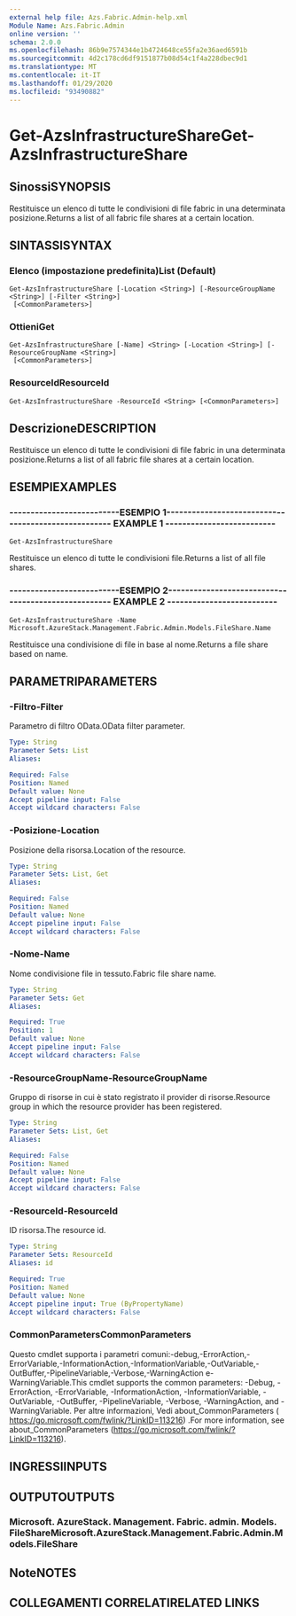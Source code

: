 ```yaml
---
external help file: Azs.Fabric.Admin-help.xml
Module Name: Azs.Fabric.Admin
online version: ''
schema: 2.0.0
ms.openlocfilehash: 86b9e7574344e1b4724648ce55fa2e36aed6591b
ms.sourcegitcommit: 4d2c178cd6df9151877b08d54c1f4a228dbec9d1
ms.translationtype: MT
ms.contentlocale: it-IT
ms.lasthandoff: 01/29/2020
ms.locfileid: "93490882"
---
```

# <span data-ttu-id="5e0a4-101">Get-AzsInfrastructureShare</span><span class="sxs-lookup"><span data-stu-id="5e0a4-101">Get-AzsInfrastructureShare</span></span>

## <span data-ttu-id="5e0a4-102">Sinossi</span><span class="sxs-lookup"><span data-stu-id="5e0a4-102">SYNOPSIS</span></span>
<span data-ttu-id="5e0a4-103">Restituisce un elenco di tutte le condivisioni di file fabric in una determinata posizione.</span><span class="sxs-lookup"><span data-stu-id="5e0a4-103">Returns a list of all fabric file shares at a certain location.</span></span>

## <span data-ttu-id="5e0a4-104">SINTASSI</span><span class="sxs-lookup"><span data-stu-id="5e0a4-104">SYNTAX</span></span>

### <span data-ttu-id="5e0a4-105">Elenco (impostazione predefinita)</span><span class="sxs-lookup"><span data-stu-id="5e0a4-105">List (Default)</span></span>
```
Get-AzsInfrastructureShare [-Location <String>] [-ResourceGroupName <String>] [-Filter <String>]
 [<CommonParameters>]
```

### <span data-ttu-id="5e0a4-106">Ottieni</span><span class="sxs-lookup"><span data-stu-id="5e0a4-106">Get</span></span>
```
Get-AzsInfrastructureShare [-Name] <String> [-Location <String>] [-ResourceGroupName <String>]
 [<CommonParameters>]
```

### <span data-ttu-id="5e0a4-107">ResourceId</span><span class="sxs-lookup"><span data-stu-id="5e0a4-107">ResourceId</span></span>
```
Get-AzsInfrastructureShare -ResourceId <String> [<CommonParameters>]
```

## <span data-ttu-id="5e0a4-108">Descrizione</span><span class="sxs-lookup"><span data-stu-id="5e0a4-108">DESCRIPTION</span></span>
<span data-ttu-id="5e0a4-109">Restituisce un elenco di tutte le condivisioni di file fabric in una determinata posizione.</span><span class="sxs-lookup"><span data-stu-id="5e0a4-109">Returns a list of all fabric file shares at a certain location.</span></span>

## <span data-ttu-id="5e0a4-110">ESEMPI</span><span class="sxs-lookup"><span data-stu-id="5e0a4-110">EXAMPLES</span></span>

### <span data-ttu-id="5e0a4-111">--------------------------ESEMPIO 1--------------------------</span><span class="sxs-lookup"><span data-stu-id="5e0a4-111">-------------------------- EXAMPLE 1 --------------------------</span></span>
```
Get-AzsInfrastructureShare
```

<span data-ttu-id="5e0a4-112">Restituisce un elenco di tutte le condivisioni file.</span><span class="sxs-lookup"><span data-stu-id="5e0a4-112">Returns a list of all file shares.</span></span>

### <span data-ttu-id="5e0a4-113">--------------------------ESEMPIO 2--------------------------</span><span class="sxs-lookup"><span data-stu-id="5e0a4-113">-------------------------- EXAMPLE 2 --------------------------</span></span>
```
Get-AzsInfrastructureShare -Name Microsoft.AzureStack.Management.Fabric.Admin.Models.FileShare.Name
```

<span data-ttu-id="5e0a4-114">Restituisce una condivisione di file in base al nome.</span><span class="sxs-lookup"><span data-stu-id="5e0a4-114">Returns a file share based on name.</span></span>

## <span data-ttu-id="5e0a4-115">PARAMETRI</span><span class="sxs-lookup"><span data-stu-id="5e0a4-115">PARAMETERS</span></span>

### <span data-ttu-id="5e0a4-116">-Filtro</span><span class="sxs-lookup"><span data-stu-id="5e0a4-116">-Filter</span></span>
<span data-ttu-id="5e0a4-117">Parametro di filtro OData.</span><span class="sxs-lookup"><span data-stu-id="5e0a4-117">OData filter parameter.</span></span>

```yaml
Type: String
Parameter Sets: List
Aliases: 

Required: False
Position: Named
Default value: None
Accept pipeline input: False
Accept wildcard characters: False
```

### <span data-ttu-id="5e0a4-118">-Posizione</span><span class="sxs-lookup"><span data-stu-id="5e0a4-118">-Location</span></span>
<span data-ttu-id="5e0a4-119">Posizione della risorsa.</span><span class="sxs-lookup"><span data-stu-id="5e0a4-119">Location of the resource.</span></span>

```yaml
Type: String
Parameter Sets: List, Get
Aliases: 

Required: False
Position: Named
Default value: None
Accept pipeline input: False
Accept wildcard characters: False
```

### <span data-ttu-id="5e0a4-120">-Nome</span><span class="sxs-lookup"><span data-stu-id="5e0a4-120">-Name</span></span>
<span data-ttu-id="5e0a4-121">Nome condivisione file in tessuto.</span><span class="sxs-lookup"><span data-stu-id="5e0a4-121">Fabric file share name.</span></span>

```yaml
Type: String
Parameter Sets: Get
Aliases: 

Required: True
Position: 1
Default value: None
Accept pipeline input: False
Accept wildcard characters: False
```

### <span data-ttu-id="5e0a4-122">-ResourceGroupName</span><span class="sxs-lookup"><span data-stu-id="5e0a4-122">-ResourceGroupName</span></span>
<span data-ttu-id="5e0a4-123">Gruppo di risorse in cui è stato registrato il provider di risorse.</span><span class="sxs-lookup"><span data-stu-id="5e0a4-123">Resource group in which the resource provider has been registered.</span></span>

```yaml
Type: String
Parameter Sets: List, Get
Aliases: 

Required: False
Position: Named
Default value: None
Accept pipeline input: False
Accept wildcard characters: False
```

### <span data-ttu-id="5e0a4-124">-ResourceId</span><span class="sxs-lookup"><span data-stu-id="5e0a4-124">-ResourceId</span></span>
<span data-ttu-id="5e0a4-125">ID risorsa.</span><span class="sxs-lookup"><span data-stu-id="5e0a4-125">The resource id.</span></span>

```yaml
Type: String
Parameter Sets: ResourceId
Aliases: id

Required: True
Position: Named
Default value: None
Accept pipeline input: True (ByPropertyName)
Accept wildcard characters: False
```

### <span data-ttu-id="5e0a4-126">CommonParameters</span><span class="sxs-lookup"><span data-stu-id="5e0a4-126">CommonParameters</span></span>
<span data-ttu-id="5e0a4-127">Questo cmdlet supporta i parametri comuni:-debug,-ErrorAction,-ErrorVariable,-InformationAction,-InformationVariable,-OutVariable,-OutBuffer,-PipelineVariable,-Verbose,-WarningAction e-WarningVariable.</span><span class="sxs-lookup"><span data-stu-id="5e0a4-127">This cmdlet supports the common parameters: -Debug, -ErrorAction, -ErrorVariable, -InformationAction, -InformationVariable, -OutVariable, -OutBuffer, -PipelineVariable, -Verbose, -WarningAction, and -WarningVariable.</span></span> <span data-ttu-id="5e0a4-128">Per altre informazioni, Vedi about_CommonParameters ( https://go.microsoft.com/fwlink/?LinkID=113216) .</span><span class="sxs-lookup"><span data-stu-id="5e0a4-128">For more information, see about_CommonParameters (https://go.microsoft.com/fwlink/?LinkID=113216).</span></span>

## <span data-ttu-id="5e0a4-129">INGRESSI</span><span class="sxs-lookup"><span data-stu-id="5e0a4-129">INPUTS</span></span>

## <span data-ttu-id="5e0a4-130">OUTPUT</span><span class="sxs-lookup"><span data-stu-id="5e0a4-130">OUTPUTS</span></span>

### <span data-ttu-id="5e0a4-131">Microsoft. AzureStack. Management. Fabric. admin. Models. FileShare</span><span class="sxs-lookup"><span data-stu-id="5e0a4-131">Microsoft.AzureStack.Management.Fabric.Admin.Models.FileShare</span></span>

## <span data-ttu-id="5e0a4-132">Note</span><span class="sxs-lookup"><span data-stu-id="5e0a4-132">NOTES</span></span>

## <span data-ttu-id="5e0a4-133">COLLEGAMENTI CORRELATI</span><span class="sxs-lookup"><span data-stu-id="5e0a4-133">RELATED LINKS</span></span>

